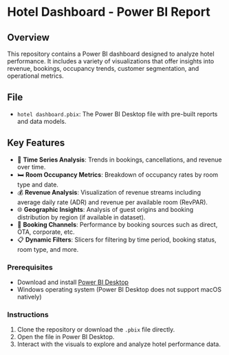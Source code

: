 # Hotel Dashboard - Power BI Report

## Overview
This repository contains a Power BI dashboard designed to analyze hotel performance. It includes a variety of visualizations that offer insights into revenue, bookings, occupancy trends, customer segmentation, and operational metrics.

## File
- `hotel dashboard.pbix`: The Power BI Desktop file with pre-built reports and data models.

## Key Features
- 📅 **Time Series Analysis**: Trends in bookings, cancellations, and revenue over time.
- 🛏️ **Room Occupancy Metrics**: Breakdown of occupancy rates by room type and date.
- 💰 **Revenue Analysis**: Visualization of revenue streams including average daily rate (ADR) and revenue per available room (RevPAR).
- 🌐 **Geographic Insights**: Analysis of guest origins and booking distribution by region (if available in dataset).
- 🧾 **Booking Channels**: Performance by booking sources such as direct, OTA, corporate, etc.
- 📋 **Dynamic Filters**: Slicers for filtering by time period, booking status, room type, and more.


### Prerequisites
- Download and install [Power BI Desktop](https://powerbi.microsoft.com/desktop/)
- Windows operating system (Power BI Desktop does not support macOS natively)

### Instructions
1. Clone the repository or download the `.pbix` file directly.
2. Open the file in Power BI Desktop.
3. Interact with the visuals to explore and analyze hotel performance data.


